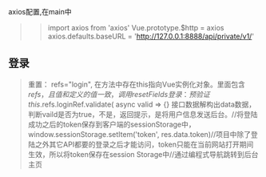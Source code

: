 axios配置,在main中
>>import axios from 'axios'
>>Vue.prototype.$http = axios
>>axios.defaults.baseURL = 'http://127.0.0.1:8888/api/private/v1/'
## 登录
>重置： refs="login", 在方法中存在this指向Vue实例化对象。里面包含$refs，且值和定义的值一致， 调用resetFields
>登录： 预验证this.$refs.loginRef.validate( async valid => {} 接口数据解构出data数据，判断vaild是否为true，不是，返回提示，是将用户信息发送后台。//将登陆成功之后的token保存到客户端的sessionStorage中，window.sessionStorage.setItem('token', res.data.token)//项目中除了登陆之外其它API都要的登录之后才能访问，token只能在当前网站打开期间生效，所以将token保存在session Storage中//通过编程式导航跳转到后台主页

